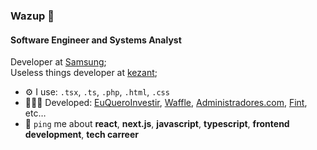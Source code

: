 ### Wazup 👋

#### Software Engineer and Systems Analyst

Developer at [Samsung](https://www.samsung.com/br/);<br>
Useless things developer at [kezant](https://kezant.xyz);<br>

- ⚙️ I use: `.tsx`, `.ts`, `.php`, `.html`, `.css`
- 👩🏽‍💻 Developed: [EuQueroInvestir](https://euqueroinvestir.com), [Waffle](https://waffle.com.br), [Administradores.com](https://administradores.com.br), [Fint](https://fintservicos.com.br), etc…
- 💬 `ping` me about **react**, **next.js**, **javascript**, **typescript**, **frontend development**, **tech carreer**
